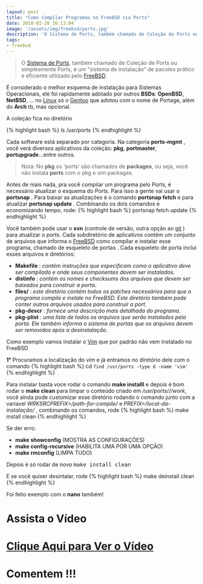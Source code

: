 ```yaml
---
layout: post
title: "Como Compilar Programas no FreeBSD via Ports"
date: 2018-02-20 16:13:04
image: '/assets/img/freebsd/ports.jpg'
description: 'O Sistema de Ports, também chamado de Coleção de Ports ou simplesmente Ports, é um "sistema de instalação" de pacotes prático e eficiente utilizado pelo FreeBSD.'
tags:
- freebsd
---
```


> O [Sistema de Ports](https://www.freebsd.org/ports/), também chamado de Coleção de Ports ou simplesmente Ports, é um "sistema de instalação" de pacotes prático e eficiente utilizado pelo [FreeBSD](http://www.terminalroot.com.br/tags#freebsd). 

É considerado o melhor esquema de instalação para Sistemas Operacionais, ele foi rapidamente adotado por outros __BSDs__: __OpenBSD__, __NetBSD__, ... no [Linux](http://www.terminalroot.com.br/tags#linux) só o [Gentoo](http://www.terminalroot.com.br/tags#gentoo) que adotou com o nome de Portage, além do __Arch__ tb, mas opcional.

A coleção fica no diretório

{% highlight bash %}
ls /usr/ports
{% endhighlight %}

Cada software está separado por categoria. Na categoria __ports-mgmt__ , você verá diversos aplicativos da coleção: __pkg__, __portmaster__, __portupgrade__...entre outros.

> Nota: No __pkg__ os 'ports' são chamados de __packages__, ou seja, você não instala __ports__ com o pkg e sim packages.

Antes de mais nada, pra você compilar um programa pelo Ports, é necessário atualizar o esquema do Ports. Para isso a gente vai usar o __portsnap__ . Para baixar as atualizações é o comando __portsnap fetch__ e para atualizar __portsnap update__ . Combinando os dois comandos e economizando tempo, rode:
{% highlight bash %}
portsnap fetch update
{% endhighlight %}

Você também pode usar o __svn__ (controle de versão, outra opção ao [git](http://www.terminalroot.com.br/git) ) para atualizar o _ports_. Cada subdiretório de aplicativos contém um conjunto de arquivos que informa o [FreeBSD](http://www.terminalroot.com.br/tags#freebsd) como compilar e instalar esse programa, chamado de esqueleto de portas . Cada esqueleto de porta inclui esses arquivos e diretórios:

+ __Makefile__ : _contém instruções que especificam como o aplicativo deve ser compilado e onde seus componentes devem ser instalados_.
+ __distinfo__ : _contém os nomes e checksums dos arquivos que devem ser baixados para construir a porta_.
+ __files/__ : _este diretório contém todos os patches necessários para que o programa compile e instale no FreeBSD. Este diretório também pode conter outros arquivos usados ​​para construir a port_.
+ __pkg-descr__ : _fornece uma descrição mais detalhada do programa_.
+ __pkg-plist__ : _uma lista de todos os arquivos que serão instalados pela porta. Ele também informa o sistema de portas que os arquivos devem ser removidos após a desinstalação_. 


Como exemplo vamos instalar o [Vim](http://www.terminalroot.com.br/vim) que por padrão não vem instalado no FreeBSD

__1°__ Procuramos a localização do _vim_ e já entramos no diretório dele com o comando
{% highlight bash %}
cd `find /usr/ports -type d -name 'vim'`
{% endhighlight %}

Para instalar basta voce rodar o comando __make installl__ e depois é bom rodar o __make clean__ para limpar o conteúdo criado em _/usr/ports/*/*/work_, você ainda pode customizar esse diretório rodando o comando junto com a variavel _WRKSRCPREFIX=/path-for-compile/_ e _PREFIX=/local-da-instalação/_ , combinando os comandos, rode
{% highlight bash %}
make install clean
{% endhighlight %}

Se der erro:
+ __make showconfig__ (MOSTRA AS CONFIGURAÇÕES)
+ __make config-recursive__ (HABILITA UMA POR UMA OPÇÂO)
+ __make rmconfig__ (LIMPA TUDO)

Depois é só rodar de novo <kbd>make install clean</kbd>

E se você quiser desintalar, rode
{% highlight bash %}
make deinstall clean
{% endhighlight %}

Foi feito exemplo com o __nano__ também!

# Assista o Vídeo

# [Clique Aqui para Ver o Vídeo](https://www.youtube.com/watch?v=7xMBH-WwY3Y)


# Comentem !!!

<script async src="https://pagead2.googlesyndication.com/pagead/js/adsbygoogle.js"></script>

<!-- Informat -->
<ins class="adsbygoogle"
 style="display:block"
 data-ad-client="ca-pub-2838251107855362"
 data-ad-slot="2327980059"
 data-ad-format="auto"
 data-full-width-responsive="true"></ins>

<script>
(adsbygoogle = window.adsbygoogle || []).push({});
</script>

